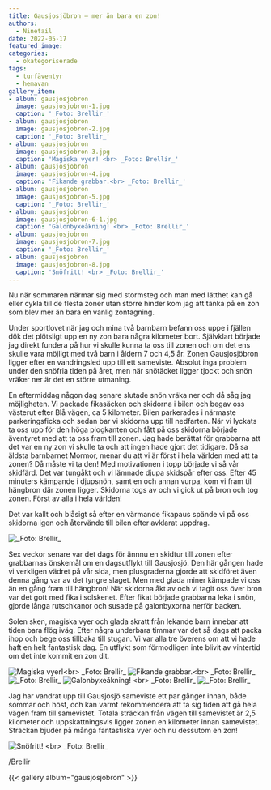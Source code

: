 ```yaml
---
title: Gausjosjöbron – mer än bara en zon!
authors: 
  - Ninetail
date: 2022-05-17
featured_image: 
categories: 
  - okategoriserade
tags:
  - turfäventyr
  - hemavan
gallery_item:
- album: gausjosjobron
  image: gausjosjobron-1.jpg
  caption: '_Foto: Brellir_'
- album: gausjosjobron
  image: gausjosjobron-2.jpg
  caption: '_Foto: Brellir_'
- album: gausjosjobron
  image: gausjosjobron-3.jpg
  caption: 'Magiska vyer! <br> _Foto: Brellir_'
- album: gausjosjobron
  image: gausjosjobron-4.jpg
  caption: 'Fikande grabbar.<br> _Foto: Brellir_'
- album: gausjosjobron
  image: gausjosjobron-5.jpg
  caption: '_Foto: Brellir_'
- album: gausjosjobron
  image: gausjosjobron-6-1.jpg
  caption: 'Galonbyxeåkning! <br> _Foto: Brellir_'
- album: gausjosjobron
  image: gausjosjobron-7.jpg
  caption: '_Foto: Brellir_'
- album: gausjosjobron
  image: gausjosjobron-8.jpg
  caption: 'Snöfritt! <br> _Foto: Brellir_'
---
```

Nu när sommaren närmar sig med stormsteg och man med lätthet kan gå eller cykla till de flesta zoner utan större hinder kom jag att tänka på en zon som blev mer än bara en vanlig zontagning.

Under sportlovet när jag och mina två barnbarn befann oss uppe i fjällen dök det plötsligt upp en ny zon bara några kilometer bort. Självklart började jag direkt fundera på hur vi skulle kunna ta oss till zonen och om det ens skulle vara möjligt med två barn i åldern 7 och 4,5 år. Zonen Gausjosjöbron ligger efter en vandringsled upp till ett sameviste. Absolut inga problem under den snöfria tiden på året, men när snötäcket ligger tjockt och snön vräker ner är det en större utmaning.

En eftermiddag någon dag senare slutade snön vräka ner och då såg jag möjligheten. Vi packade fikasäcken och skidorna i bilen och begav oss västerut efter Blå vägen, ca 5 kilometer. Bilen parkerades i närmaste parkeringsficka och sedan bar vi skidorna upp till nedfarten. När vi lyckats ta oss upp för den höga plogkanten och fått på oss skidorna började äventyret med att ta oss fram till zonen. Jag hade berättat för grabbarna att det var en ny zon vi skulle ta och att ingen hade gjort det tidigare. Då sa äldsta barnbarnet Mormor, menar du att vi är först i hela världen med att ta zonen? Då måste vi ta den! Med motivationen i topp började vi så vår skidfärd. Det var tungåkt och vi lämnade djupa skidspår efter oss. Efter 45 minuters kämpande i djupsnön, samt en och annan vurpa, kom vi fram till hängbron där zonen ligger. Skidorna togs av och vi gick ut på bron och tog zonen. Först av alla i hela världen!

Det var kallt och blåsigt så efter en värmande fikapaus spände vi på oss skidorna igen och återvände till bilen efter avklarat uppdrag.

![](gausjosjobron-2.jpg '_Foto: Brellir_')

Sex veckor senare var det dags för ännnu en skidtur till zonen efter grabbarnas önskemål om en dagsutflykt till Gausjosjö. Den här gången hade vi verkligen vädret på vår sida, men plusgraderna gjorde att skidföret även denna gång var av det tyngre slaget. Men med glada miner kämpade vi oss än en gång fram till hängbron! När skidorna åkt av och vi tagit oss över bron var det gott med fika i solskenet. Efter fikat började grabbarna leka i snön, gjorde långa rutschkanor och susade på galonbyxorna nerför backen.

Solen sken, magiska vyer och glada skratt från lekande barn innebar att tiden bara flög iväg. Efter några underbara timmar var det så dags att packa ihop och bege oss tillbaka till stugan. Vi var alla tre överens om att vi hade haft en helt fantastisk dag. En utflykt som förmodligen inte blivit av vintertid om det inte kommit en zon dit.

![](gausjosjobron-3.jpg "Magiska vyer!<br> _Foto: Brellir_")
![](gausjosjobron-4.jpg "Fikande grabbar.<br> _Foto: Brellir_")
![](gausjosjobron-5.jpg "_Foto: Brellir_")
![](gausjosjobron-6-1.jpg "Galonbyxeåkning! <br> _Foto: Brellir_")
![](gausjosjobron-7.jpg "_Foto: Brellir_")

Jag har vandrat upp till Gausjosjö sameviste ett par gånger innan, både sommar och höst, och kan varmt rekommendera att ta sig tiden att gå hela vägen fram till samevistet. Totala sträckan från vägen till samevistet är 2,5 kilometer och uppskattningsvis ligger zonen en kilometer innan samevistet. Sträckan bjuder på många fantastiska vyer och nu dessutom en zon!

![](gausjosjobron-8.jpg "Snöfritt! <br> _Foto: Brellir_")

/Brellir

{{< gallery album="gausjosjobron" >}}